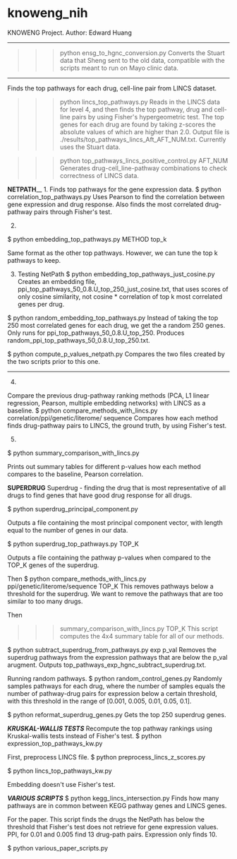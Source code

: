 # knoweng_nih
KNOWENG Project.
Author: Edward Huang

______________________________________
>>> python ensg_to_hgnc_conversion.py
Converts the Stuart data that Sheng sent to the old data, compatible with the 
scripts meant to run on Mayo clinic data.

______________________________________
Finds the top pathways for each drug, cell-line pair from LINCS dataset.
>>> python lincs_top_pathways.py
Reads in the LINCS data for level 4, and then finds the top pathway, drug
and cell-line pairs by using Fisher's hypergeometric test. The top genes for
each drug are found by taking z-scores the absolute values of which are higher
than 2.0. Output file is ./results/top_pathways_lincs_Aft_AFT_NUM.txt.
Currently uses the Stuart data.

>>> python top_pathways_lincs_positive_control.py AFT_NUM
Generates drug-cell_line-pathway combinations to check correctness of LINCS 
data.

__________________NETPATH____________________
1.
Finds top pathways for the gene expression data.
$ python correlation_top_pathways.py
Uses Pearson to find the correlation between gene expression and drug response.
Also finds the most correlated drug-pathway pairs through Fisher's test.

2.
$ python embedding_top_pathways.py METHOD top_k

Same format as the other top pathways. However, we can tune the top k pathways
to keep.

3. Testing NetPath
$ python embedding_top_pathways_just_cosine.py
Creates an embedding file, ppi_top_pathways_50_0.8.U_top_250_just_cosine.txt,
that uses scores of only cosine similarity, not cosine * correlation of top
k most correlated genes per drug.

$ python random_embedding_top_pathways.py
Instead of taking the top 250 most correlated genes for each drug, we get the
a random 250 genes. Only runs for ppi_top_pathways_50_0.8.U_top_250. Produces
random_ppi_top_pathways_50_0.8.U_top_250.txt.

$ python compute_p_values_netpath.py
Compares the two files created by the two scripts prior to this one.


______________________________________
4.
Compare the previous drug-pathway ranking methods (PCA, L1 linear regression,
Pearson, multiple embedding networks)
with LINCS as a baseline.
$ python compare_methods_with_lincs.py correlation/ppi/genetic/literome/
        sequence
Compares how each method finds drug-pathway pairs to LINCS, the ground truth, by
using Fisher's test.

5.
$ python summary_comparison_with_lincs.py

Prints out summary tables for different p-values how each method compares to the
baseline, Pearson correlation.

______________SUPERDRUG______________
Superdrug - finding the drug that is most representative of all drugs to find
genes that have good drug response for all drugs.

$ python superdrug_principal_component.py

Outputs a file containing the most principal component vector, with length
equal to the number of genes in our data.

$ python superdrug_top_pathways.py TOP_K

Outputs a file containing the pathway p-values when compared to the TOP_K genes
of the superdrug.

Then 
$ python compare_methods_with_lincs.py ppi/genetic/literome/sequence TOP_K
This removes pathways below a threshold for the superdrug. We want to remove
the pathways that are too similar to too many drugs.

Then
>>> summary_comparison_with_lincs.py TOP_K
This script computes the 4x4 summary table for all of our methods.

$ python subtract_superdrug_from_pathways.py exp p_val
Removes the superdrug pathways from the expression pathways that are below the
p_val arugment. Outputs top_pathways_exp_hgnc_subtract_superdrug.txt.

Running random pathways.
$ python random_control_genes.py
Randomly samples pathways for each drug, where the number of samples equals
the number of pathway-drug pairs for expression below a certain threshold, with
this threshold in the range of [0.001, 0.005, 0.01, 0.05, 0.1].

$ python reformat_superdrug_genes.py
Gets the top 250 superdrug genes.

_____KRUSKAL-WALLIS TESTS_____
Recompute the top pathway rankings using Kruskal-wallis tests instead of
Fisher's test.
$ python expression_top_pathways_kw.py

First, preprocess LINCS file.
$ python preprocess_lincs_z_scores.py

$ python lincs_top_pathways_kw.py

Embedding doesn't use Fisher's test.

_____VARIOUS SCRIPTS_____
$ python kegg_lincs_intersection.py
Finds how many pathways are in common between KEGG pathway genes and LINCS
genes.

For the paper.
This script finds the drugs the NetPath has below the threshold that Fisher's
test does not retrieve for gene expression values. PPI, for 0.01 and 0.005
find 13 drug-path pairs. Expression only finds 10.

$ python various_paper_scripts.py